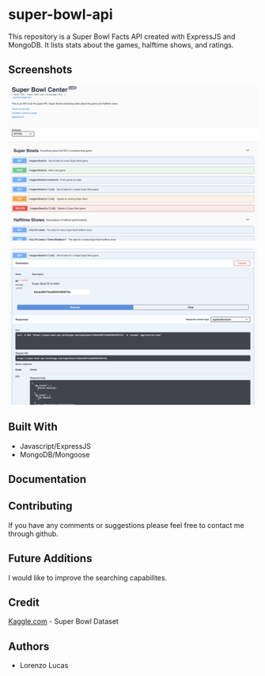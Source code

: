 # super-bowl-api

This repository is a Super Bowl Facts API created with ExpressJS and MongoDB. It lists stats about the games, halftime shows, and ratings.


## Screenshots

![superBowlAPI](./images/super_bowl_0.png)

![superBowlAPI](./images/super_bowl_1.png)


## Built With

* Javascript/ExpressJS
* MongoDB/Mongoose


## Documentation



## Contributing

If you have any comments or suggestions please feel free to contact me through github.  

## Future Additions

I would like to improve the searching capabilites.

## Credit

[Kaggle.com](https://www.kaggle.com/achyutbabu/tv-halftime-shows-and-the-big-game#super_bowls.csv) - Super Bowl Dataset

## Authors

* Lorenzo Lucas
